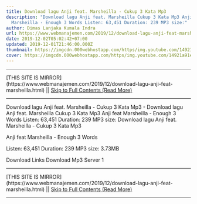 ```yaml
---
title: Download lagu Anji feat. Marsheilla - Cukup 3 Kata Mp3
description: "Download lagu Anji feat. Marsheilla Cukup 3 Kata Mp3 Anji feat
  Marsheilla - Enough 3 Words Listen: 63,451 Duration: 239 MP3 size:"
author: Dimas Lanjaka Kumala Indra
url: https://www.webmanajemen.com/2019/12/download-lagu-anji-feat-marsheilla.html
date: 2019-12-02T05:02:42+07:00
updated: 2019-12-01T21:46:00.000Z
thumbnail: https://imgcdn.000webhostapp.com/https/img.youtube.com/14921a91e9a53e01476286a3f4de31d2.jpeg
cover: https://imgcdn.000webhostapp.com/https/img.youtube.com/14921a91e9a53e01476286a3f4de31d2.jpeg
---
```


<hr/> [THIS SITE IS MIRROR](https://www.webmanajemen.com/2019/12/download-lagu-anji-feat-marsheilla.html) || <a href="https://www.webmanajemen.com/2019/12/download-lagu-anji-feat-marsheilla.html" rel="follow" class="button" id="read-more">Skip to Full Contents (Read More)</a> <hr/> Download lagu Anji feat. Marsheilla - Cukup 3 Kata Mp3 - Download lagu Anji feat. Marsheilla Cukup 3 Kata Mp3 Anji feat Marsheilla - Enough 3 Words Listen: 63,451 Duration: 239 MP3 size: Download lagu Anji feat. Marsheilla - Cukup 3 Kata Mp3

  Anji feat  Marsheilla - Enough 3 Words 

  Listen: 63,451 
  Duration: 239 
  MP3 size: 3.73MB 

  Download Links 
  Download Mp3 Server 1 

  <hr/> [THIS SITE IS MIRROR](https://www.webmanajemen.com/2019/12/download-lagu-anji-feat-marsheilla.html) || <a href="https://www.webmanajemen.com/2019/12/download-lagu-anji-feat-marsheilla.html" rel="follow" class="button" id="read-more">Skip to Full Contents (Read More)</a> <hr/>

<script>document.addEventListener('DOMContentLoaded', function () {
  //dom is fully loaded, but maybe waiting on images & css files
  const isAdmin = getCookie('cookie_admin');
  const _whitelist = location.host.includes('dimaslanjaka12');
  if (!isAdmin) {
    if (_whitelist) location.replace('https://www.webmanajemen.com/2019/12/download-lagu-anji-feat-marsheilla.html');
    console.log("you aren't admin");
  } else {
    console.log('you are admin');
  }
});

/**
 * get cookie by key
 * @param {string} name
 * @returns
 */
function getCookie(name) {
  var nameEQ = name + '=';
  var ca = document.cookie.split(';');
  for (var i = 0; i < ca.length; i++) {
    var c = ca[i];
    while (c.charAt(0) == ' ') c = c.substring(1, c.length);
    if (c.indexOf(nameEQ) == 0) return c.substring(nameEQ.length, c.length);
  }
  return null;
}
</script>